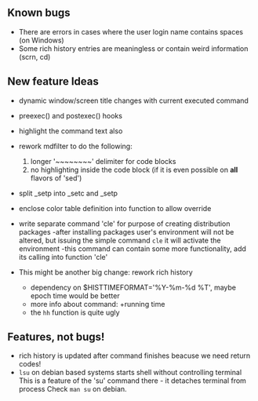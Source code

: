 ## Known bugs
- There are errors in cases where the user login name contains spaces (on Windows)
- Some rich history entries are meaningless or contain weird information (scrn, cd)

## New feature Ideas
- dynamic window/screen title changes with current executed command
- preexec() and postexec() hooks
- highlight the command text also
- rework mdfilter to do the following:
  1. longer '~~~~~~~~' delimiter for code blocks
  2. no highlighting inside the code block
  (if it is even possible on **all** flavors of 'sed')
- split _setp into _setc and _setp
- enclose color table definition into function to allow override
- write separate command 'cle' for purpose of creating distribution packages
   -after installing packages user's environment will not be altered, but issuing 
    the simple command `cle` it will activate the environment
   -this command can contain some more functionality, add its calling into
    function 'cle'

- This might be another big change: rework rich history
  * dependency on $HISTTIMEFORMAT='%Y-%m-%d %T', maybe epoch time would be better
  * more info about command: +running time
  * the `hh` function is quite ugly

## Features, not bugs!
- rich history is updated after command finishes beacuse we need return codes!
- `lsu` on debian based systems starts shell without controlling terminal
  This is a feature of the 'su' command there - it detaches terminal from process
  Check `man su` on debian.

